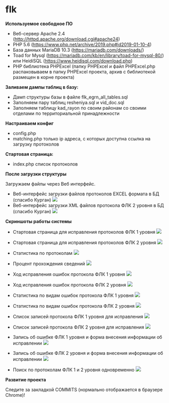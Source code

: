 # flk

**Используемое свободное ПО**
- Веб-сервер Apache 2.4 (http://httpd.apache.org/download.cgi#apache24)
- PHP 5.6 (https://www.php.net/archive/2019.php#id2019-01-10-4)
- База данных MariaDB 10.3 (https://mariadb.com/downloads/)
- Toad for Mysql (https://mariadb.com/kb/en/library/toad-for-mysql-80/)
или HeidiSQL (https://www.heidisql.com/download.php)
- PHP библиотека PHPExcel (папку PHPExcel и файл PHPExcel.php распаковываем в папку PHPExcel проекта, архив с библиотекой размещен в корне проекта)

**Заливаем дампы таблиц в базу:** 

- Дамп структуры базы в файле flk_egrn_all_tables.sql
- Заполняем пару таблиц resheniya.sql и vid_doc.sql
- Заполняем таблицу kad_rayon по своим районам со своими отделами по территориальной принадлежности

**Настраиваем конфиг**

- config.php
- matching.php только ip адреса, с которых доступна ссылка на загрузку протоколов

**Стартовая страница:** 
- index.php         список протоколов

**После загрузки структуры**

Загружаем файлы через Веб интерфейс.

- Веб-интерфейс загрузки файлов протоколов EXCEL формата в БД (спасибо Курган)
![](/pict/protokol_upload.jpg)
- Веб-интерфейс загрузки XML файлов протокола ФЛК 2 уровня в БД (спасибо Курган)
![](/pict/protokol_upload_fns.jpg)

**Скриншоты работы системы**

- Стартовая страница для исправления протоколов ФЛК 1 уровня
![](/pict/index.jpg)
- Стартовая страница для исправления протоколов ФЛК 2 уровня
![](/pict/index_fns.jpg)

- Статистика по протоколам
![](/pict/index_stat.jpg)

- Процент прохождения сведений
![](/pict/procent.jpg)

- Ход исправления ошибок протокола ФЛК 1 уровня
![](/pict/hod.jpg)
- Ход исправления ошибок протокола ФЛК 2 уровня
![](/pict/hod_fns.jpg)

- Статистика по видам ошибок протокола ФЛК 1 уровня
![](/pict/vid_osh.jpg)
- Статистика по видам ошибок протокола ФЛК 2 уровня
![](/pict/vid_osh_fns.jpg)

- Список записей протокола ФЛК 1 уровня для исправления
![](/pict/list_records.jpg)
- Список записей протокола ФЛК 2 уровня для исправления
![](/pict/list_records_fns.jpg)

- Запись об ошибке ФЛК 1 уровня и форма внесения информации об исправлении
![](/pict/record_work.jpg)
- Запись об ошибке ФЛК 2 уровня и форма внесения информации об исправлении
![](/pict/record_work_fns.jpg)

- Поиск по протоколам ФЛК 1 и 2 уровня одновременно
![](/pict/search.jpg)

**Развитие проекта** 

Cледите за закладкой COMMITS (нормально отображается в браузере Chrome)!

